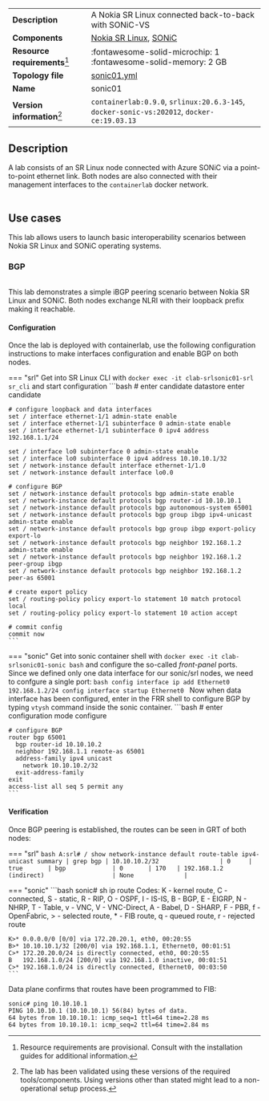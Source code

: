 |                               |                                                                                            |
| ----------------------------- | ------------------------------------------------------------------------------------------ |
| **Description**               | A Nokia SR Linux connected back-to-back with SONiC-VS                                      |
| **Components**                | [Nokia SR Linux][srl], [SONiC][sonic]                                                      |
| **Resource requirements**[^1] | :fontawesome-solid-microchip: 1 <br/>:fontawesome-solid-memory: 2 GB                       |
| **Topology file**             | [sonic01.yml][topofile]                                                                    |
| **Name**                      | sonic01                                                                                    |
| **Version information**[^2]   | `containerlab:0.9.0`, `srlinux:20.6.3-145`, `docker-sonic-vs:202012`, `docker-ce:19.03.13` |

## Description
A lab consists of an SR Linux node connected with Azure SONiC via a point-to-point ethernet link. Both nodes are also connected with their management interfaces to the `containerlab` docker network.

<div class="mxgraph" style="max-width:100%;border:1px solid transparent;margin:0 auto; display:block;" data-mxgraph="{&quot;page&quot;:0,&quot;zoom&quot;:1.5,&quot;highlight&quot;:&quot;#0000ff&quot;,&quot;nav&quot;:true,&quot;check-visible-state&quot;:true,&quot;resize&quot;:true,&quot;url&quot;:&quot;https://raw.githubusercontent.com/srl-wim/container-lab/diagrams/srlsonic01.drawio&quot;}"></div>

## Use cases
This lab allows users to launch basic interoperability scenarios between Nokia SR Linux and SONiC operating systems.

### BGP
<div class="mxgraph" style="max-width:100%;border:1px solid transparent;margin:0 auto; display:block;" data-mxgraph="{&quot;page&quot;:1,&quot;zoom&quot;:1.5,&quot;highlight&quot;:&quot;#0000ff&quot;,&quot;nav&quot;:true,&quot;check-visible-state&quot;:true,&quot;resize&quot;:true,&quot;url&quot;:&quot;https://raw.githubusercontent.com/srl-wim/container-lab/diagrams/srlsonic01.drawio&quot;}"></div>

This lab demonstrates a simple iBGP peering scenario between Nokia SR Linux and SONiC. Both nodes exchange NLRI with their loopback prefix making it reachable.

#### Configuration
Once the lab is deployed with containerlab, use the following configuration instructions to make interfaces configuration and enable BGP on both nodes.

=== "srl"
    Get into SR Linux CLI with `docker exec -it clab-srlsonic01-srl sr_cli` and start configuration
    ```bash
    # enter candidate datastore
    enter candidate

    # configure loopback and data interfaces
    set / interface ethernet-1/1 admin-state enable
    set / interface ethernet-1/1 subinterface 0 admin-state enable
    set / interface ethernet-1/1 subinterface 0 ipv4 address 192.168.1.1/24

    set / interface lo0 subinterface 0 admin-state enable
    set / interface lo0 subinterface 0 ipv4 address 10.10.10.1/32
    set / network-instance default interface ethernet-1/1.0
    set / network-instance default interface lo0.0

    # configure BGP
    set / network-instance default protocols bgp admin-state enable
    set / network-instance default protocols bgp router-id 10.10.10.1
    set / network-instance default protocols bgp autonomous-system 65001
    set / network-instance default protocols bgp group ibgp ipv4-unicast admin-state enable
    set / network-instance default protocols bgp group ibgp export-policy export-lo
    set / network-instance default protocols bgp neighbor 192.168.1.2 admin-state enable
    set / network-instance default protocols bgp neighbor 192.168.1.2 peer-group ibgp
    set / network-instance default protocols bgp neighbor 192.168.1.2 peer-as 65001

    # create export policy
    set / routing-policy policy export-lo statement 10 match protocol local
    set / routing-policy policy export-lo statement 10 action accept

    # commit config
    commit now
    ```
=== "sonic"
    Get into sonic container shell with `docker exec -it clab-srlsonic01-sonic bash` and configure the so-called _front-panel_ ports.  
    Since we defined only one data interface for our sonic/srl nodes, we need to confgure a single port:
    ```bash
    config interface ip add Ethernet0 192.168.1.2/24
    config interface startup Ethernet0
    ```
    Now when data interface has been configured, enter in the FRR shell to configure BGP by typing `vtysh` command inside the sonic container.
    ```bash
    # enter configuration mode
    configure

    # configure BGP
    router bgp 65001
      bgp router-id 10.10.10.2
      neighbor 192.168.1.1 remote-as 65001
      address-family ipv4 unicast
        network 10.10.10.2/32
      exit-address-family
    exit
    access-list all seq 5 permit any
    ```

#### Verification
Once BGP peering is established, the routes can be seen in GRT of both nodes:

=== "srl"
    ```bash
    A:srl# / show network-instance default route-table ipv4-unicast summary | grep bgp
    | 10.10.10.2/32                 | 0     | true       | bgp             | 0       | 170   | 192.168.1.2 (indirect)                   | None              |
    ```

=== "sonic"
    ```bash
    sonic# sh ip route
    Codes: K - kernel route, C - connected, S - static, R - RIP,
          O - OSPF, I - IS-IS, B - BGP, E - EIGRP, N - NHRP,
          T - Table, v - VNC, V - VNC-Direct, A - Babel, D - SHARP,
          F - PBR, f - OpenFabric,
          > - selected route, * - FIB route, q - queued route, r - rejected route

    K>* 0.0.0.0/0 [0/0] via 172.20.20.1, eth0, 00:20:55
    B>* 10.10.10.1/32 [200/0] via 192.168.1.1, Ethernet0, 00:01:51
    C>* 172.20.20.0/24 is directly connected, eth0, 00:20:55
    B   192.168.1.0/24 [200/0] via 192.168.1.0 inactive, 00:01:51
    C>* 192.168.1.0/24 is directly connected, Ethernet0, 00:03:50
    ```

Data plane confirms that routes have been programmed to FIB:
```
sonic# ping 10.10.10.1
PING 10.10.10.1 (10.10.10.1) 56(84) bytes of data.
64 bytes from 10.10.10.1: icmp_seq=1 ttl=64 time=2.28 ms
64 bytes from 10.10.10.1: icmp_seq=2 ttl=64 time=2.84 ms
```



[srl]: https://www.nokia.com/networks/products/service-router-linux-NOS/
[sonic]: https://azure.github.io/SONiC/
[topofile]: https://github.com/srl-wim/container-lab/tree/master/lab-examples/sonic01/sonic01.yml

[^1]: Resource requirements are provisional. Consult with the installation guides for additional information.
[^2]: The lab has been validated using these versions of the required tools/components. Using versions other than stated might lead to a non-operational setup process.

<script type="text/javascript" src="https://cdn.jsdelivr.net/gh/hellt/drawio-js@main/embed2.js" async></script>
